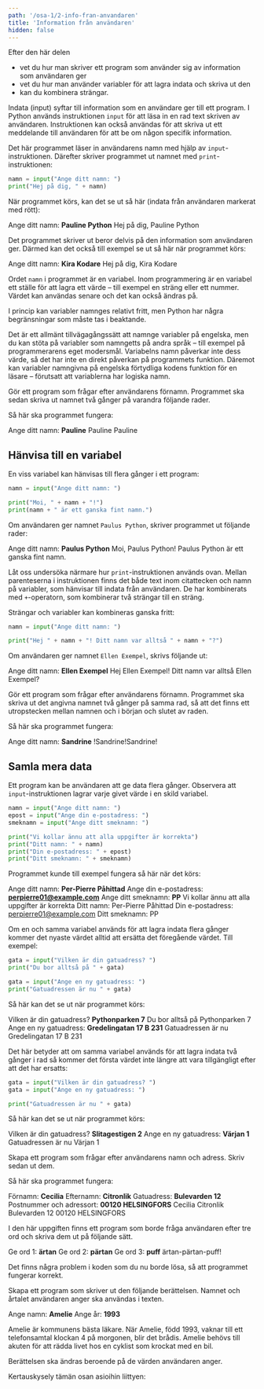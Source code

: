 ```yaml
---
path: '/osa-1/2-info-fran-anvandaren'
title: 'Information från användaren'
hidden: false
---
```


<text-box variant='learningObjectives' name='Lärandemål'>

Efter den här delen

* vet du hur man skriver ett program som använder sig av information som användaren ger
* vet du hur man använder variabler för att lagra indata och skriva ut den
* kan du kombinera strängar.

</text-box>

Indata (input) syftar till information som en användare ger till ett program. I Python används instruktionen `input` för att läsa in en rad text skriven av användaren. Instruktionen kan också användas för att skriva ut ett meddelande till användaren för att be om någon specifik information.

Det här programmet läser in användarens namn med hjälp av `input`-instruktionen. Därefter skriver programmet ut namnet med `print`-instruktionen:

```python
namn = input("Ange ditt namn: ")
print("Hej på dig, " + namn)
```

När programmet körs, kan det se ut så här (indata från användaren markerat med rött):

<sample-output>

Ange ditt namn: **Pauline Python**
Hej på dig, Pauline Python

</sample-output>

Det programmet skriver ut beror delvis på den information som användaren ger. Därmed kan det också till exempel se ut så här när programmet körs:

<sample-output>

Ange ditt namn: **Kira Kodare**
Hej på dig, Kira Kodare

</sample-output>

Ordet `namn` i programmet är en variabel. Inom programmering är en variabel ett ställe för att lagra ett värde – till exempel en sträng eller ett nummer. Värdet kan användas senare och det kan också ändras på.

<text-box variant="hint" name="Att namnge variabler">

I princip kan variabler namnges relativt fritt, men Python har några begränsningar som måste tas i beaktande.

Det är ett allmänt tillvägagångssätt att namnge variabler på engelska, men du kan stöta på variabler som namngetts på andra språk – till exempel på programmerarens eget modersmål. Variabelns namn påverkar inte dess värde, så det har inte en direkt påverkan på programmets funktion. Däremot kan variabler namngivna på engelska förtydliga kodens funktion för en läsare – förutsatt att variablerna har logiska namn.

</text-box>

<in-browser-programming-exercise name="Namn, två gånger" tmcname="osa01-06_namn_tva_ganger">

Gör ett program som frågar efter användarens förnamn. Programmet ska sedan skriva ut namnet två gånger på varandra följande rader.

Så här ska programmet fungera:

<sample-output>

Ange ditt namn: **Pauline**
Pauline
Pauline

</sample-output>

</in-browser-programming-exercise>

## Hänvisa till en variabel

En viss variabel kan hänvisas till flera gånger i ett program:

```python
namn = input("Ange ditt namn: ")

print("Moi, " + namn + "!")
print(namn + " är ett ganska fint namn.")
```

Om användaren ger namnet `Paulus Python`, skriver programmet ut följande rader:

<sample-output>

Ange ditt namn: **Paulus Python**
Moi, Paulus Python!
Paulus Python är ett ganska fint namn.

</sample-output>

Låt oss undersöka närmare hur `print`-instruktionen används ovan. Mellan parenteserna i instruktionen finns det både text inom citattecken och namn på variabler, som hänvisar till indata från användaren. De har kombinerats med `+`-operatorn, som kombinerar två strängar till en sträng.


Strängar och variabler kan kombineras ganska fritt:

```python
namn = input("Ange ditt namn: ")

print("Hej " + namn + "! Ditt namn var alltså " + namn + "?")
```

Om användaren ger namnet `Ellen Exempel`, skrivs följande ut:

<sample-output>

Ange ditt namn: **Ellen Exempel**
Hej Ellen Exempel! Ditt namn var alltså Ellen Exempel?

</sample-output>

<in-browser-programming-exercise name="Namn med utropstecken" tmcname="osa01-07_namn_utropstecken">

Gör ett program som frågar efter användarens förnamn. Programmet ska skriva ut det angivna namnet två gånger på samma rad, så att det finns ett utropstecken mellan namnen och i början och slutet av raden.

Så här ska programmet fungera:

<sample-output>

Ange ditt namn: **Sandrine**
!Sandrine!Sandrine!

</sample-output>

</in-browser-programming-exercise>

## Samla mera data

Ett program kan be användaren att ge data flera gånger. Observera att `input`-instruktionen lagrar varje givet värde i en skild variabel.

```python
namn = input("Ange ditt namn: ")
epost = input("Ange din e-postadress: ")
smeknamn = input("Ange ditt smeknamn: ")

print("Vi kollar ännu att alla uppgifter är korrekta")
print("Ditt namn: " + namn)
print("Din e-postadress: " + epost)
print("Ditt smeknamn: " + smeknamn)
```

Programmet kunde till exempel fungera så här när det körs:

<sample-output>

Ange ditt namn: **Per-Pierre Påhittad**
Ange din e-postadress: **perpierre01@example.com**
Ange ditt smeknamn: **PP**
Vi kollar ännu att alla uppgifter är korrekta
Ditt namn: Per-Pierre Påhittad
Din e-postadress: perpierre01@example.com
Ditt smeknamn: PP

</sample-output>

Om en och samma variabel används för att lagra indata flera gånger kommer det nyaste värdet alltid att ersätta det föregående värdet. Till exempel:

```python
gata = input("Vilken är din gatuadress? ")
print("Du bor alltså på " + gata)

gata = input("Ange en ny gatuadress: ")
print("Gatuadressen är nu " + gata)
```

Så här kan det se ut när programmet körs:

<sample-output>

Vilken är din gatuadress? **Pythonparken 7**
Du bor alltså på Pythonparken 7
Ange en ny gatuadress: **Gredelingatan 17 B 231**
Gatuadressen är nu Gredelingatan 17 B 231

</sample-output>

Det här betyder att om samma variabel används för att lagra indata två gånger i rad så kommer det första värdet inte längre att vara tillgängligt efter att det har ersatts:

```python
gata = input("Vilken är din gatuadress? ")
gata = input("Ange en ny gatuadress: ")

print("Gatuadressen är nu " + gata)
```

Så här kan det se ut när programmet körs:

<sample-output>

Vilken är din gatuadress? **Slitagestigen 2**
Ange en ny gatuadress: **Värjan 1**
Gatuadressen är nu Värjan 1

</sample-output>

<in-browser-programming-exercise name="Namn och adress" tmcname="osa01-08_namn_adress">

Skapa ett program som frågar efter användarens namn och adress. Skriv sedan ut dem.

Så här ska programmet fungera:

<sample-output>

Förnamn: **Cecilia**
Efternamn: **Citronlik**
Gatuadress: **Bulevarden 12**
Postnummer och adressort: **00120 HELSINGFORS**
Cecilia Citronlik
Bulevarden 12
00120 HELSINGFORS

</sample-output>

</in-browser-programming-exercise>

<in-browser-programming-exercise name="Fixa programmet: Uttryck" tmcname="osa01-09_uttryck">

I den här uppgiften finns ett program som borde fråga användaren efter tre ord och skriva dem ut på följande sätt.

<sample-output>

Ge ord 1: **ärtan**
Ge ord 2: **pärtan**
Ge ord 3: **puff**
ärtan-pärtan-puff!

</sample-output>

Det finns några problem i koden som du nu borde lösa, så att programmet fungerar korrekt.

</in-browser-programming-exercise>

<in-browser-programming-exercise name="Berättelse" tmcname="osa01-10_berattelse">

Skapa ett program som skriver ut den följande berättelsen. Namnet och årtalet användaren anger ska användas i texten.

<sample-output>

Ange namn: **Amelie**
Ange år: **1993**

Amelie är kommunens bästa läkare. När Amelie, född 1993, vaknar till ett telefonsamtal klockan 4 på morgonen, blir det brådis. Amelie behövs till akuten för att rädda livet hos en cyklist som krockat med en bil.

</sample-output>

Berättelsen ska ändras beroende på de värden användaren anger.

</in-browser-programming-exercise>

Kertauskysely tämän osan asioihin liittyen:

<quiz id="dd4441a3-c2a3-5553-97d6-30482b1f1126"></quiz>
